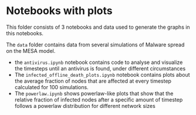# Notebooks with plots

This folder consists of 3 notebooks and data used to generate the graphs in this notebooks.

The `data` folder contains data from several simulations of Malware spread on the MESA model.

- the `antivirus.ipynb` notebook contains code to analyse and visualize the timesteps until an antivirus is found, under different circumstances
- The `infected_offline_death_plots.ipynb` notebook contains plots about the average fraction of nodes that are affected at every timestep calculated for 100 simulations.
- The `powerlaw.ipynb` shows powerlaw-like plots that show that the relative fraction of infected nodes after a specific amount of timestep follows a powerlaw distribution for different network sizes


